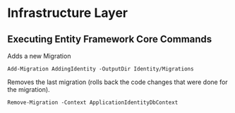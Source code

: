 ﻿# Infrastructure Layer

## Executing  Entity Framework Core Commands
Adds a new Migration
```
Add-Migration AddingIdentity -OutputDir Identity/Migrations
```


Removes the last migration (rolls back the code changes that were done for the migration).
```
Remove-Migration -Context ApplicationIdentityDbContext
```